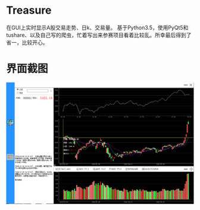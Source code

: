 # Treasure
在GUI上实时显示A股交易走势、日k、交易量。
基于Python3.5，使用PyQt5和tushare、以及自己写的爬虫，忙着写出来参赛项目看着比较乱。所幸最后得到了省一，比较开心。

# 界面截图
![](https://github.com/Remiko/Treasure/blob/master/treasureGUI.PNG?raw=true)
